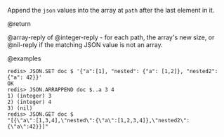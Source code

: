 Append the `json` values into the array at `path` after the last element in it.

@return

@array-reply of @integer-reply - for each path, the array's new size, or @nil-reply if the matching JSON value is not an array.

@examples

```
redis> JSON.SET doc $ '{"a":[1], "nested": {"a": [1,2]}, "nested2": {"a": 42}}'
OK
redis> JSON.ARRAPPEND doc $..a 3 4
1) (integer) 3
2) (integer) 4
3) (nil)
redis> JSON.GET doc $
"[{\"a\":[1,3,4],\"nested\":{\"a\":[1,2,3,4]},\"nested2\":{\"a\":42}}]"
```
